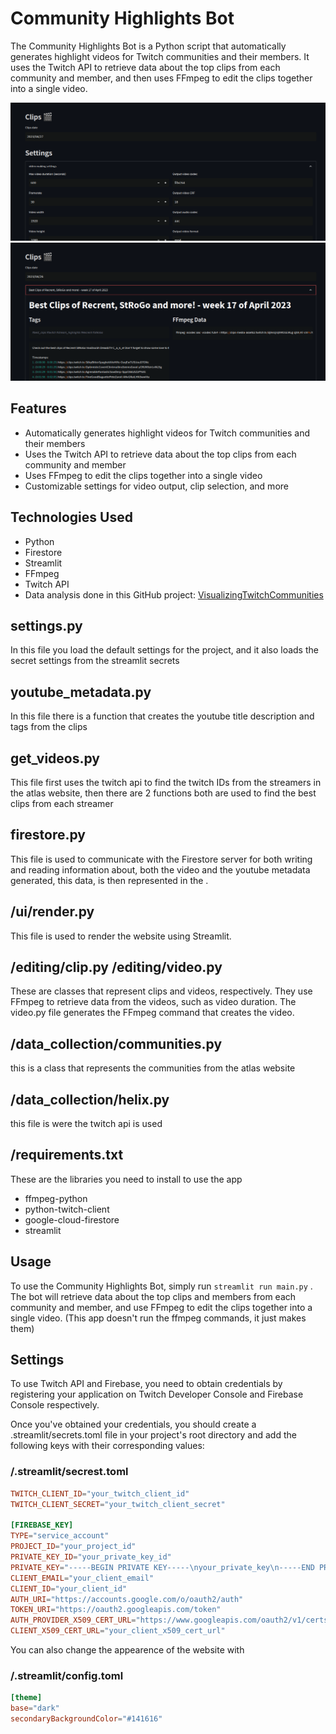 # Community Highlights Bot

The Community Highlights Bot is a Python script that automatically generates highlight videos for Twitch communities and their members. It uses the Twitch API to retrieve data about the top clips from each community and member, and then uses FFmpeg to edit the clips together into a single video.

![Video settings](./readme_images/settings.png)
![Video created](readme_images/video-created-example.png)
## Features

- Automatically generates highlight videos for Twitch communities and their members
- Uses the Twitch API to retrieve data about the top clips from each community and member
- Uses FFmpeg to edit the clips together into a single video
- Customizable settings for video output, clip selection, and more 

## Technologies Used
- Python 
- Firestore 
- Streamlit 
- FFmpeg 
- Twitch API 
- Data analysis done in this GitHub project: [VisualizingTwitchCommunities](https://github.com/KiranGershenfeld/VisualizingTwitchCommunities)

## settings.py
In this file you load the default settings for the project, and it also loads the secret settings from the streamlit secrets

## youtube_metadata.py
In this file there is a function that creates the youtube title description and tags from the clips 

## get_videos.py
This file first uses the twitch api to  find the twitch IDs from the streamers in the atlas website, then there are 2 functions both are used to find the best clips from each streamer

## firestore.py
This file is used to communicate with the Firestore server for both writing and reading information about, both the video and the youtube metadata generated, this data, is then represented in the .

## /ui/render.py
This file is used to render the website using Streamlit.

## /editing/clip.py /editing/video.py
These are classes that represent clips and videos, respectively. They use FFmpeg to retrieve data from the videos, such as video duration. The video.py file generates the FFmpeg command that creates the video.

## /data_collection/communities.py
this is a class that represents the communities from the atlas website

## /data_collection/helix.py
this file is were the twitch api is used
## /requirements.txt
These are the libraries you need to install to use the app
- ffmpeg-python
- python-twitch-client
- google-cloud-firestore
- streamlit

## Usage
To use the Community Highlights Bot, simply run ```streamlit run main.py``` . The bot will retrieve data about the top clips and members from each community and member, and use FFmpeg to edit the clips together into a single video. (This app doesn't run the ffmpeg commands, it just makes them)

## Settings
To use Twitch API and Firebase, you need to obtain credentials by registering your application on Twitch Developer Console and Firebase Console respectively.

Once you've obtained your credentials, you should create a .streamlit/secrets.toml file in your project's root directory and add the following keys with their corresponding values:
### /.streamlit/secrest.toml
```toml
TWITCH_CLIENT_ID="your_twitch_client_id"
TWITCH_CLIENT_SECRET="your_twitch_client_secret"

[FIREBASE_KEY]
TYPE="service_account"
PROJECT_ID="your_project_id"
PRIVATE_KEY_ID="your_private_key_id"
PRIVATE_KEY="-----BEGIN PRIVATE KEY-----\nyour_private_key\n-----END PRIVATE KEY-----\n"
CLIENT_EMAIL="your_client_email"
CLIENT_ID="your_client_id"
AUTH_URI="https://accounts.google.com/o/oauth2/auth"
TOKEN_URI="https://oauth2.googleapis.com/token"
AUTH_PROVIDER_X509_CERT_URL="https://www.googleapis.com/oauth2/v1/certs"
CLIENT_X509_CERT_URL="your_client_x509_cert_url"
```


You can also change the appearence of the website with 
### /.streamlit/config.toml
```toml
[theme]
base="dark"
secondaryBackgroundColor="#141616"
```

